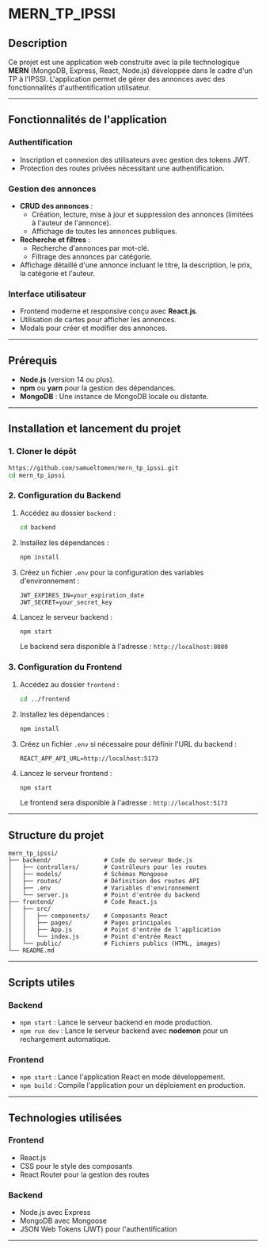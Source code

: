 # MERN_TP_IPSSI

## Description

Ce projet est une application web construite avec la pile technologique **MERN** (MongoDB, Express, React, Node.js) développée dans le cadre d'un TP à l'IPSSI. L'application permet de gérer des annonces avec des fonctionnalités d'authentification utilisateur.

---

## Fonctionnalités de l'application

### **Authentification**
- Inscription et connexion des utilisateurs avec gestion des tokens JWT.
- Protection des routes privées nécessitant une authentification.

### **Gestion des annonces**
- **CRUD des annonces** :
    - Création, lecture, mise à jour et suppression des annonces (limitées à l'auteur de l'annonce).
    - Affichage de toutes les annonces publiques.
- **Recherche et filtres** :
    - Recherche d'annonces par mot-clé.
    - Filtrage des annonces par catégorie.
- Affichage détaillé d'une annonce incluant le titre, la description, le prix, la catégorie et l'auteur.

### **Interface utilisateur**
- Frontend moderne et responsive conçu avec **React.js**.
- Utilisation de cartes pour afficher les annonces.
- Modals pour créer et modifier des annonces.

---

## Prérequis

- **Node.js** (version 14 ou plus).
- **npm** ou **yarn** pour la gestion des dépendances.
- **MongoDB** : Une instance de MongoDB locale ou distante.

---

## Installation et lancement du projet

### **1. Cloner le dépôt**
```bash
https://github.com/samueltomen/mern_tp_ipssi.git
cd mern_tp_ipssi
```

### **2. Configuration du Backend**
1. Accédez au dossier `backend` :
   ```bash
   cd backend
   ```
2. Installez les dépendances :
   ```bash
   npm install
   ```
3. Créez un fichier `.env` pour la configuration des variables d'environnement :
   ```
   JWT_EXPIRES_IN=your_expiration_date
   JWT_SECRET=your_secret_key
   ```
4. Lancez le serveur backend :
   ```bash
   npm start
   ```
   Le backend sera disponible à l'adresse : `http://localhost:8080`

### **3. Configuration du Frontend**
1. Accédez au dossier `frontend` :
   ```bash
   cd ../frontend
   ```
2. Installez les dépendances :
   ```bash
   npm install
   ```
3. Créez un fichier `.env` si nécessaire pour définir l'URL du backend :
   ```
   REACT_APP_API_URL=http://localhost:5173
   ```
4. Lancez le serveur frontend :
   ```bash
   npm start
   ```
   Le frontend sera disponible à l'adresse : `http://localhost:5173`

---

## Structure du projet

```
mern_tp_ipssi/
├── backend/               # Code du serveur Node.js
│   ├── controllers/       # Contrôleurs pour les routes
│   ├── models/            # Schémas Mongoose
│   ├── routes/            # Définition des routes API
│   ├── .env               # Variables d'environnement
│   └── server.js          # Point d'entrée du backend
├── frontend/              # Code React.js
│   ├── src/
│   │   ├── components/    # Composants React
│   │   ├── pages/         # Pages principales
│   │   ├── App.js         # Point d'entrée de l'application
│   │   └── index.js       # Point d'entrée React
│   └── public/            # Fichiers publics (HTML, images)
└── README.md
```

---

## Scripts utiles

### **Backend**
- `npm start` : Lance le serveur backend en mode production.
- `npm run dev` : Lance le serveur backend avec **nodemon** pour un rechargement automatique.

### **Frontend**
- `npm start` : Lance l'application React en mode développement.
- `npm build` : Compile l'application pour un déploiement en production.

---

## Technologies utilisées

### **Frontend**
- React.js
- CSS pour le style des composants
- React Router pour la gestion des routes

### **Backend**
- Node.js avec Express
- MongoDB avec Mongoose
- JSON Web Tokens (JWT) pour l'authentification

---
